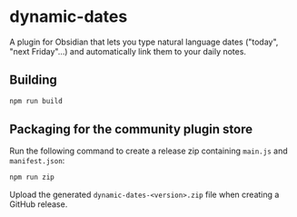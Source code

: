 # dynamic-dates
A plugin for Obsidian that lets you type natural language dates ("today", "next Friday"…) and automatically link them to your daily notes.

## Building

```bash
npm run build
```

## Packaging for the community plugin store

Run the following command to create a release zip containing `main.js` and `manifest.json`:

```bash
npm run zip
```

Upload the generated `dynamic-dates-<version>.zip` file when creating a GitHub release.
